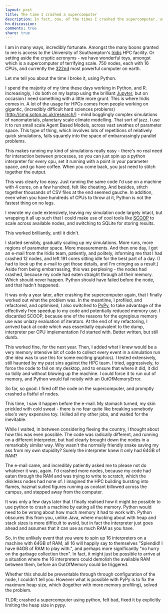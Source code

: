 ```yaml
---
layout: post
title: The time I crashed a supercomputer
description: In fact, one, of the times I crashed the supercomputer, using only python.
hn-discussion:
comments: true
share: true
---
```


I am in many ways, incredibly fortunate. Amongst the many boons granted to me is access to the University of Southampton's [Iridis](https://www.southampton.ac.uk/isolutions/computing/hpc/iridis/) HPC facility. Or setting aside the cryptic acronyms - we have wonderful toys, amongst which is a supercomputer of terrifying scale. 750 nodes, each with 16 CPUs, and currently the [322nd](http://www.top500.org/system/178203) most powerful computer on earth.

Let me tell you about the time I broke it, using Python.

I spend the majority of my time these days working in Python, and R. Increasingly, I do both on my laptop using the brilliant [Jupyter](https://jupyter.org/), but on occasion I need something with a little more grunt. This is where Iridis comes in. A lot of the usage for HPCs comes from people working on gigantic, (incredibly difficult hard sciences problems)[http://cmg.soton.ac.uk/research/] - mind bogglingly complex simulations of nanomaterials, planetary scale climate modelling. That sort of jazz. I use it to run small scale Agent Based Models, across vast swathes of parameter space. This type of thing, which involves lots of repetitions of relatively quick simulations, falls squarely into the space of embarrassingly parallel problems. 

This makes running my kind of simulations really easy - there's no real need for interaction between processes, so you can just spin up a python interpreter for every cpu, set it running with a point in your parameter space, and go have coffee. When you come back, you just need to stitch together the output.

This was clearly too easy. Just running the same code I'd use on a machine with 4 cores, on a few hundred, felt like cheating. And besides, stitch together thousands of CSV files at the end seemed gauche. In addition, even when you have hundreds of CPUs to throw at it, Python is not the fastest thing on no legs.

I rewrote my code extensively, leaving my simulation code largely intact, but wrapping it all up such that I could make use of cool tools like [SCOOP](https://github.com/soravux/scoop) to scale across available nodes, and switching to SQLite for storing results.

This worked brilliantly, until it didn't.

I started sensibly, gradually scaling up my simulations. More runs, more regions of parameter space. More measurements. And then one day, I got an e-mail from the Iridis team, patiently, and politely, informing me that I had crashed 12 nodes, and left 191 cores sitting idle for the best part of a day. (I had to look up the e-mail to get those details, and I'm cringing as a result.)
Aside from being embarrassing, this was perplexing - the nodes had crashed, because my code had eaten straight through all their memory. Which should never happen. Python should have failed before the node, and that hadn't happened.

It was only a year later, after crashing the supercomputer again, that I finally worked out what the problem was. In the meantime, I profiled, and refactored, and optimised, I also switched to [PyPy](http://pypy.org), to take advantage of the effectively free speedup to my code and potentially reduced memory use. I discarded SCOOP, because one of the reasons for the egregious memory use was unlazy evaluation of iterators. At the end of my refactoring, I arrived back at code which was essentially equivalent to the dump, interpreter per CPU implementation I'd started with. Better written, but still dumb.

This worked fine, for the next year. Then, I added what I knew would be a very memory intensive bit of code to collect every event in a simulation run (the idea was to use this for some exciting graphics). I tested extensively, still haunted by my past sins against the HPC team. I tried, aggressively, to force the code to fail on my desktop, and to ensure that where it did, it did so tidily and without blowing up the machine. I could force it to run out of memory, and Python would fail noisily with an OutOfMemoryError.

So far, so good. I fired off the code on the supercomputer, and promptly crashed a fistful of nodes.

This time, I saw it happen before the e-mail. My stomach turned, my skin prickled with cold sweat - there is no fear quite like breaking somebody else's very expensive toy. I killed all my other jobs, and waited for the inevitable.

While I waited, in between considering fleeing the country, I thought about how this was even possible. The code was radically different, and running on a different interpreter, but had clearly brought down the nodes in a remarkably similar way. Why wasn't the normally friendly snake saving my ass from my own stupidity? Surely the interpreter knew it only had 64GB of RAM?

The e-mail came, and incredibly patiently asked me to please not do whatever it was, again. I'd crashed more nodes, because my code had eaten through the RAM and was trying to write to scratch, which the diskless nodes had none of. I imagined the HPC building bursting into flames, hazmat suited figures running as coolant billowed across the campus, and stepped away from the computer.

It was only a few days later that I finally realised how it might be possible to use python to crash a machine by eating all the memory. Python would need to be wrong about how much memory it had to work with. Python obscures this from you, unlike Java, where mucking about with heap and stack sizes is more difficult to avoid, but in fact the interpreter just goes ahead and assumes that it can use as much RAM as you have.

So, in the unlikely event that you were to spin up 16 interpreters on a machine with 64GB of RAM, all 16 will happily say to themselves "Splendid! I have 64GB of RAM to play with.", and perhaps more significantly "no hurry on the garbage collection then". In fact, it might just be possible to arrive at a situation where the 16 interpreters could demolish the available RAM between them, before an OutOfMemory could be triggered.

Whether this should be preventable through through configuration of the node, I couldn't tell you. However what is possible with PyPy is to fix the maximum heap size, which (together with more memory profiling), solved the problem.

TLDR; crashed a supercomputer using python, felt bad, fixed it by explicitly limiting the heap size in pypy.

